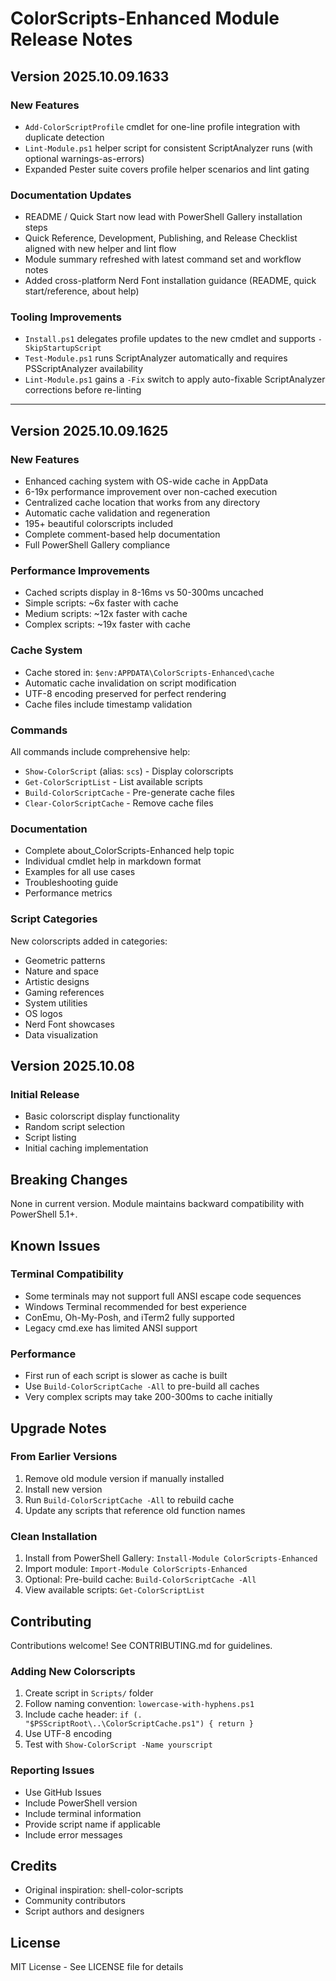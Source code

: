 # ColorScripts-Enhanced Module Release Notes

## Version 2025.10.09.1633

### New Features

- `Add-ColorScriptProfile` cmdlet for one-line profile integration with duplicate detection
- `Lint-Module.ps1` helper script for consistent ScriptAnalyzer runs (with optional warnings-as-errors)
- Expanded Pester suite covers profile helper scenarios and lint gating

### Documentation Updates

- README / Quick Start now lead with PowerShell Gallery installation steps
- Quick Reference, Development, Publishing, and Release Checklist aligned with new helper and lint flow
- Module summary refreshed with latest command set and workflow notes
- Added cross-platform Nerd Font installation guidance (README, quick start/reference, about help)

### Tooling Improvements

- `Install.ps1` delegates profile updates to the new cmdlet and supports `-SkipStartupScript`
- `Test-Module.ps1` runs ScriptAnalyzer automatically and requires PSScriptAnalyzer availability
- `Lint-Module.ps1` gains a `-Fix` switch to apply auto-fixable ScriptAnalyzer corrections before re-linting

---

## Version 2025.10.09.1625

### New Features

- Enhanced caching system with OS-wide cache in AppData
- 6-19x performance improvement over non-cached execution
- Centralized cache location that works from any directory
- Automatic cache validation and regeneration
- 195+ beautiful colorscripts included
- Complete comment-based help documentation
- Full PowerShell Gallery compliance

### Performance Improvements

- Cached scripts display in 8-16ms vs 50-300ms uncached
- Simple scripts: ~6x faster with cache
- Medium scripts: ~12x faster with cache
- Complex scripts: ~19x faster with cache

### Cache System

- Cache stored in: `$env:APPDATA\ColorScripts-Enhanced\cache`
- Automatic cache invalidation on script modification
- UTF-8 encoding preserved for perfect rendering
- Cache files include timestamp validation

### Commands

All commands include comprehensive help:

- `Show-ColorScript` (alias: `scs`) - Display colorscripts
- `Get-ColorScriptList` - List available scripts
- `Build-ColorScriptCache` - Pre-generate cache files
- `Clear-ColorScriptCache` - Remove cache files

### Documentation

- Complete about_ColorScripts-Enhanced help topic
- Individual cmdlet help in markdown format
- Examples for all use cases
- Troubleshooting guide
- Performance metrics

### Script Categories

New colorscripts added in categories:

- Geometric patterns
- Nature and space
- Artistic designs
- Gaming references
- System utilities
- OS logos
- Nerd Font showcases
- Data visualization

## Version 2025.10.08

### Initial Release

- Basic colorscript display functionality
- Random script selection
- Script listing
- Initial caching implementation

## Breaking Changes

None in current version. Module maintains backward compatibility with PowerShell 5.1+.

## Known Issues

### Terminal Compatibility

- Some terminals may not support full ANSI escape code sequences
- Windows Terminal recommended for best experience
- ConEmu, Oh-My-Posh, and iTerm2 fully supported
- Legacy cmd.exe has limited ANSI support

### Performance

- First run of each script is slower as cache is built
- Use `Build-ColorScriptCache -All` to pre-build all caches
- Very complex scripts may take 200-300ms to cache initially

## Upgrade Notes

### From Earlier Versions

1. Remove old module version if manually installed
2. Install new version
3. Run `Build-ColorScriptCache -All` to rebuild cache
4. Update any scripts that reference old function names

### Clean Installation

1. Install from PowerShell Gallery: `Install-Module ColorScripts-Enhanced`
2. Import module: `Import-Module ColorScripts-Enhanced`
3. Optional: Pre-build cache: `Build-ColorScriptCache -All`
4. View available scripts: `Get-ColorScriptList`

## Contributing

Contributions welcome! See CONTRIBUTING.md for guidelines.

### Adding New Colorscripts

1. Create script in `Scripts/` folder
2. Follow naming convention: `lowercase-with-hyphens.ps1`
3. Include cache header: `if (. "$PSScriptRoot\..\ColorScriptCache.ps1") { return }`
4. Use UTF-8 encoding
5. Test with `Show-ColorScript -Name yourscript`

### Reporting Issues

- Use GitHub Issues
- Include PowerShell version
- Include terminal information
- Provide script name if applicable
- Include error messages

## Credits

- Original inspiration: shell-color-scripts
- Community contributors
- Script authors and designers

## License

MIT License - See LICENSE file for details
